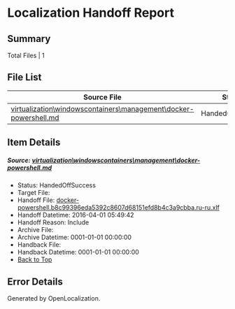 # <a name='report-top'></a> Localization Handoff Report

## Summary
 Total Files | 1

## File List
 Source File | Status | Details 
 ----------- | ------ | ------- 
 [virtualization\windowscontainers\management\docker-powershell.md](https://github.com/Microsoft/Virtualization-Documentation-Private/blob/8242f54acd8d8f9c8447cb2d8a4a8bf033cc5a4b/virtualization/windowscontainers/management/docker-powershell.md) | HandedOffSuccess | [Details](#edccce965df9c3f492299012cfbfe7319e985a23225)

## Item Details
##### <a name='edccce965df9c3f492299012cfbfe7319e985a23225'></a> Source: [virtualization\windowscontainers\management\docker-powershell.md](https://github.com/Microsoft/Virtualization-Documentation-Private/blob/8242f54acd8d8f9c8447cb2d8a4a8bf033cc5a4b/virtualization/windowscontainers/management/docker-powershell.md)
* Status: HandedOffSuccess
* Target File: 
* Handoff File: [docker-powershell.b8c99396eda5392c8607d68151efd8b4c3a9cbba.ru-ru.xlf](https://github.com/Microsoft/Virtualization-Documentation-Private.handoff/blob/cce0a67287e8a3cf21b7366f2104417f6f726083/ol-handoff/Microsoft/Virtualization-Documentation-Private.ru-ru/live/docker-powershell.b8c99396eda5392c8607d68151efd8b4c3a9cbba.ru-ru.xlf)
* Handoff Datetime: 2016-04-01 05:49:42
* Handoff Reason: Include
* Archive File: 
* Archive Datetime: 0001-01-01 00:00:00
* Handback File: 
* Handback Datetime: 0001-01-01 00:00:00
* [Back to Top](#report-top)


## Error Details

Generated by OpenLocalization.
